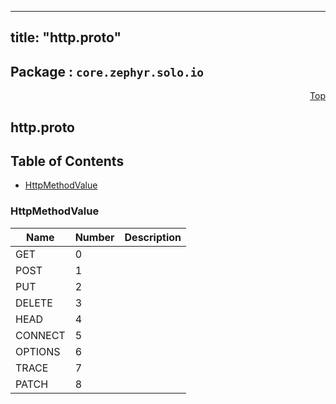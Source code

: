 
---
title: "http.proto"
---

## Package : `core.zephyr.solo.io`



<a name="top"></a>

<a name="API Reference for http.proto"></a>
<p align="right"><a href="#top">Top</a></p>

## http.proto


## Table of Contents

  - [HttpMethodValue](#core.zephyr.solo.io.HttpMethodValue)





 <!-- end messages -->


<a name="core.zephyr.solo.io.HttpMethodValue"></a>

### HttpMethodValue


| Name | Number | Description |
| ---- | ------ | ----------- |
| GET | 0 |  |
| POST | 1 |  |
| PUT | 2 |  |
| DELETE | 3 |  |
| HEAD | 4 |  |
| CONNECT | 5 |  |
| OPTIONS | 6 |  |
| TRACE | 7 |  |
| PATCH | 8 |  |


 <!-- end enums -->

 <!-- end HasExtensions -->

 <!-- end services -->

